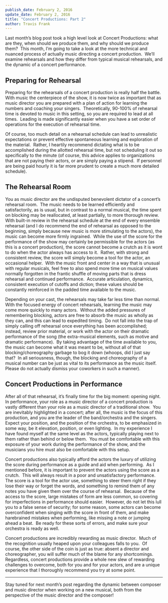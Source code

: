 ```yaml
---
publish_date: February 2, 2016
update_date: February 2, 2016
title: "Concert Productions: Part 2"
author: Travis Frank
---
```

Last month’s blog post took a high level look at Concert Productions: what are they, when should we produce them, and why should we produce them?  This month, I’m going to take a look at the more technical and nuanced process of actually music directing a concert production.  We’ll examine rehearsals and how they differ from typical musical rehearsals, and the dynamic of a concert performance.

## Preparing for Rehearsal
Preparing for the rehearsals of a concert production is really half the battle.  With music the centerpiece of the show, it is now twice as important that as music director you are prepared with a plan of action for learning the numbers and coaching your singers.  Theoretically, 90-100% of rehearsal time is devoted to music in this setting, so you are required to lead at all times.  Leading is made significantly easier when you have a set order of operations for the execution of rehearsal time.

Of course, too much detail on a rehearsal schedule can lead to unrealistic expectations or prevent effective spontaneous learning and exploration of the material.  Rather, I heartily recommend dictating what is to be accomplished during the allotted rehearsal time, but not scheduling it out so specifically to the minute (of course, this advice applies to organizations that are not paying their actors, or are simply paying a stipend.  If personnel are being paid hourly it is far more prudent to create a much more detailed schedule).

## The Rehearsal Room
You as music director are the undisputed benevolent dictator of a concert’s rehearsal room.  The music needs to be learned efficiently and satisfactorily, as is usual, but in contrast to a normal musical, the time spent on blocking may be reallocated, at least partially, to more thorough review.  With built-in review in the rehearsal schedule at the end of every ensemble rehearsal (and I do recommend the end of rehearsal as opposed to the beginning, simply because new music is more stimulating to the actors), the music can become more firmly ingrained.  While the use of the score for the performance of the show may certainly be permissible for the actors (as this is a concert production), the score cannot become a crutch as it is wont to do when the actor always has access to it.  Rather, with strong and consistent review, the score will simply become a tool for the actor, an occasional helper.  With the music front and center in a way that is unusual with regular musicals, feel free to also spend more time on musical values normally forgotten in the frantic shuffle of moving parts that is dress rehearsal and continued performance.  Accurate articulation, dynamics, consistent execution of cutoffs and diction; these values should be constantly reinforced in the padded time available to the music.  

Depending on your cast, the rehearsals may take far less time than normal.  With the focused energy of concert rehearsals, learning the music may come more quickly to many actors.  Without the added pressures of remembering blocking, actors are free to absorb the music as wholly as they can, and this can lead to expedited timing.  Do not fall into the trap of simply calling off rehearsal once everything has been accomplished; instead, review prior material, or work with the actor on their dramatic performance of the song (the extra-musical elements, such as motive and dramatic performance).  By taking advantage of the time available to you, the music can become what it was meant to be, without all of that blocking/choreography garbage to bog it down (whoops, did I just say that?  In all seriousness, though, the blocking and choreography of a musical number can be just as vital to its performance as the music itself.  Please do not actually dismiss your coworkers in such a manner).

## Concert Productions in Performance
After all of that rehearsal, it’s finally time for the big moment: opening night.  In performance, your role as a music director of a concert production is vastly different than your role as a music director of a traditional show.  You are inevitably highlighted in a concert; after all, the music is the focus of this production, and you are the leader of the band/orchestra and the singers.  Expect your position, and the position of the orchestra, to be emphasized in some way, be it elevation, position, or even lighting.  In my experience I have found myself at the same level as the actors, typically playing next to them rather than behind or below them.  You must be comfortable with this exposure of your work during the performance of the show, and the musicians you hire must also be comfortable with this setup.

Concert productions also typically afford the actors the luxury of utilizing the score during performance as a guide and aid when performing.  As I mentioned before, it is important to prevent the actors using the score as a crutch.  This will always result in a poor and unsatisfactory performance.  The score is a tool for the actor use, something to steer them right if they lose their way or forget the words, and something to remind them of any notes you have given them over the course of rehearsal.  Because of the access to the score, large mistakes of form are less common, so covering for imperfections in performance should easier.  However, do not let this lull you to a false sense of security; for some reason, some actors can become overconfident when singing with the score in front of them, and make harebrained mistakes when performing, like missing a note or jumping ahead a beat.  Be ready for these sorts of errors, and make sure your orchestra is ready as well.

Concert productions are incredibly rewarding as music director.  Much of the recognition usually heaped upon your colleagues falls to you.  Of course, the other side of the coin is just as true: absent a director and choreographer, you will suffer much of the blame for any shortcomings.  Regardless, concert productions provide a whole new slew of rewarding challenges to overcome, both for you and for your actors, and are a unique experience that I thoroughly recommend you try at some point.

---

Stay tuned for next month’s post regarding the dynamic between composer and music director when working on a new musical, both from the perspective of the music director and the composer!